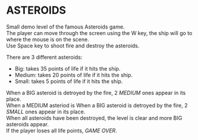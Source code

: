 # ASTEROIDS
Small demo level of the famous Asteroids game.  
The player can move through the screen using the W key, the ship will go to where the mouse is on the scene.  
Use Space key to shoot fire and destroy the asteroids.  

There are 3 different asteroids:
- Big: takes 35 points of life if it hits the ship.
- Medium: takes 20 points of life if it hits the ship.
- Small: takes 5 points of life if it hits the ship.

When a BIG asteroid is detroyed by the fire, 2 _MEDIUM_ ones appear in its place.  
When a MEDIUM asteriod is When a BIG asteroid is detroyed by the fire, 2 _SMALL_ ones appear in its place.  
When all asteroids have been destroyed, the level is clear and more BIG asteroids appear.  
If the player loses all life points, *GAME OVER*.
